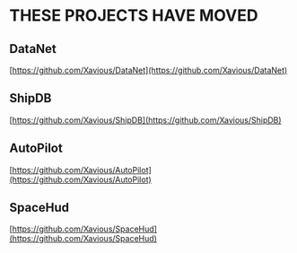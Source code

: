 # THESE PROJECTS HAVE MOVED

## DataNet

[https://github.com/Xavious/DataNet](https://github.com/Xavious/DataNet)

## ShipDB

[https://github.com/Xavious/ShipDB](https://github.com/Xavious/ShipDB)

## AutoPilot

[https://github.com/Xavious/AutoPilot](https://github.com/Xavious/AutoPilot)

## SpaceHud
[https://github.com/Xavious/SpaceHud](https://github.com/Xavious/SpaceHud)
